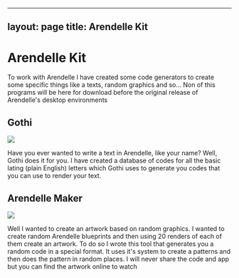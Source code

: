 
---
layout: page
title: Arendelle Kit
---

# Arendelle Kit
To work with Arendelle I have created some code generators to create some specific things like a texts, random graphics and so... Non of this programs will be here for download before the original release of Arendelle's desktop environments<br>

## Gothi

![](https://raw.githubusercontent.com/pmkary/pmkary.github.io/master/Graphics/arendelle/gothi.png)

Have you ever wanted to write a text in Arendelle, like your name? Well, Gothi does it for you. I have created a database of codes for all the basic lating (plain English) letters which Gothi uses to generate you codes that you can use to render your text.<br>

## Arendelle Maker

![](https://raw.githubusercontent.com/pmkary/pmkary.github.io/master/Graphics/arendelle/rand.png)

Well I wanted to create an artwork based on random graphics. I wanted to create random Arendelle blueprints and then using 20 renders of each of them create an artwork. To do so I wrote this tool that generates you a random code in a special format. It uses it's system to create a patterns and then does the pattern in random places. I will never share the code and app but you can find the artwork online to watch